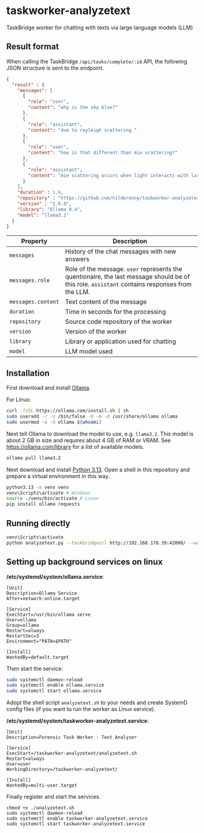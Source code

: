 # taskworker-analyzetext
TaskBridge worker for chatting with texts via large language models (LLM)

## Result format

When calling the TaskBridge `/api/tasks/complete/:id` API, the following JSON structure is sent to the endpoint.

```json
{
  "result" : {
    "messages": [
      {
        "role": "user",
        "content": "why is the sky blue?"
      },
      {
        "role": "assistant",
        "content": "due to rayleigh scattering."
      },
      {
        "role": "user",
        "content": "how is that different than mie scattering?"
      },
      {
        "role": "assistant",
        "content": "mie scattering occurs when light interacts with larger particles in the air."
      }
    ],
    "duration" : 1.6,
    "repository" : "https://github.com/hilderonny/taskworker-analyzetext",
    "version" : "1.0.0",
    "library": "Ollama 0.4",
    "model": "llama3.2"
  }
}
```

|Property|Description|
|---|---|
|`messages`|History of the chat messages with new answers|
|`messages.role`|Role of the message. `user` represents the quentionaire, the last message should be of this role. `assistant` contains responses from the LLM.|
|`messages.content`|Text content of the message|
|`duration`|Time in seconds for the processing|
|`repository`|Source code repository of the worker|
|`version`|Version of the worker|
|`library`|Library or application used for chatting|
|`model`|LLM model used|

## Installation

First download and install [Ollama](https://ollama.com/download).

For Linux:

```sh
curl -fsSL https://ollama.com/install.sh | sh
sudo useradd -r -s /bin/false -U -m -d /usr/share/ollama ollama
sudo usermod -a -G ollama $(whoami)
```

Next tell Ollama to download the model to use, e.g. `llama3.2`. This model is about 2 GB in size and requires about 4 GB of RAM or VRAM. See https://ollama.com/library for a list of available models.

```sh
ollama pull llama3.2
```

Next download and install [Python 3.13](https://www.python.org/downloads/release/python-3130/). Open a shell in this repository and prepare a virtual environment in this way.

```sh
python3.13 -m venv venv
venv\Scripts\activate # Windows
source ./venv/bin/activate # Linux
pip install ollama requests
```

## Running directly

```sh
venv\Scripts\activate
python analyzetext.py --taskbridgeurl http://192.168.178.39:42000/ --worker ROG --model llama3.2
```

## Setting up background services on linux

**/etc/systemd/system/ollama.service**:

```
[Unit]
Description=Ollama Service
After=network-online.target

[Service]
ExecStart=/usr/bin/ollama serve
User=ollama
Group=ollama
Restart=always
RestartSec=3
Environment="PATH=$PATH"

[Install]
WantedBy=default.target
```

Then start the service:

```sh
sudo systemctl daemon-reload
sudo systemctl enable ollama.service
sudo systemctl start ollama.service
```

Adopt the shell script `analyzetext.sh` to your needs and create SystemD config files (if you want tu run the worker as Linux service).

**/etc/systemd/system/taskworker-analyzetext.service**:

```
[Unit]
Description=Forensic Task Worker - Text Analyzer

[Service]
ExecStart=/taskworker-analyzetext/analyzetext.sh
Restart=always
User=user
WorkingDirectory=/taskworker-analyzetext/

[Install]
WantedBy=multi-user.target
```

Finally register and start the services.

```
chmod +x ./analyzetext.sh
sudo systemctl daemon-reload
sudo systemctl enable taskworker-analyzetext.service
sudo systemctl start taskworker-analyzetext.service
```
